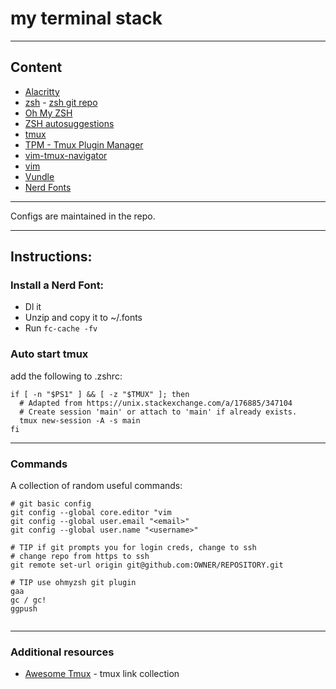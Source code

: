 # my terminal stack

---

## Content

* [Alacritty](https://github.com/alacritty/alacritty)
* [zsh](https://zsh.sourceforge.io/) - [zsh git repo](https://sourceforge.net/p/zsh/code/ci/master/tree/)
* [Oh My ZSH](https://ohmyz.sh/)
* [ZSH autosuggestions](https://github.com/zsh-users/zsh-autosuggestions)
* [tmux](https://github.com/tmux/tmux/wiki)
* [TPM - Tmux Plugin Manager](https://github.com/tmux-plugins/tpm)
* [vim-tmux-navigator](https://github.com/christoomey/vim-tmux-navigator)
* [vim](https://www.vim.org/)
* [Vundle](https://github.com/VundleVim/Vundle.vim)
* [Nerd Fonts](https://www.nerdfonts.com/)
---

Configs are maintained in the repo.

---

## Instructions:

### Install a Nerd Font:
- Dl it
- Unzip and copy it to ~/.fonts
- Run `fc-cache -fv`

### Auto start tmux
add the following to .zshrc:
```
if [ -n "$PS1" ] && [ -z "$TMUX" ]; then
  # Adapted from https://unix.stackexchange.com/a/176885/347104
  # Create session 'main' or attach to 'main' if already exists.
  tmux new-session -A -s main
fi
```

---


### Commands
A collection of random useful commands:


```
# git basic config
git config --global core.editor "vim
git config --global user.email "<email>"
git config --global user.name "<username>"

# TIP if git prompts you for login creds, change to ssh
# change repo from https to ssh
git remote set-url origin git@github.com:OWNER/REPOSITORY.git

# TIP use ohmyzsh git plugin
gaa
gc / gc!
ggpush
```



```

```

---

### Additional resources
- [Awesome Tmux](https://github.com/rothgar/awesome-tmux) - tmux link collection